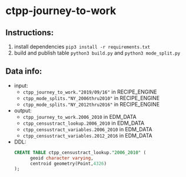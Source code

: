 # ctpp-journey-to-work

## Instructions: 
1. install dependencies `pip3 install -r requirements.txt`
2. build and publish table `python3 build.py` and `python3 mode_split.py`

## Data info: 
* input:
  * `ctpp_journey_to_work."2019/09/16"` in RECIPE_ENGINE
  * `ctpp_mode_splits."NY_2006thru2010"` in RECIPE_ENGINE
  * `ctpp_mode_splits."NY_2012thru2016"` in RECIPE_ENGINE
* output: 
  * `ctpp_journey_to_work.2006_2010` in EDM_DATA
  * `ctpp_censustract_lookup.2006_2010` in EDM_DATA
  * `ctpp_censustract_variables.2006_2010` in EDM_DATA
  * `ctpp_censustract_variables.2012_2016` in EDM_DATA
* DDL: 
  ```sql
  CREATE TABLE ctpp_censustract_lookup."2006_2010" (
        geoid character varying,
        centroid geometry(Point,4326)
  );
  ```
